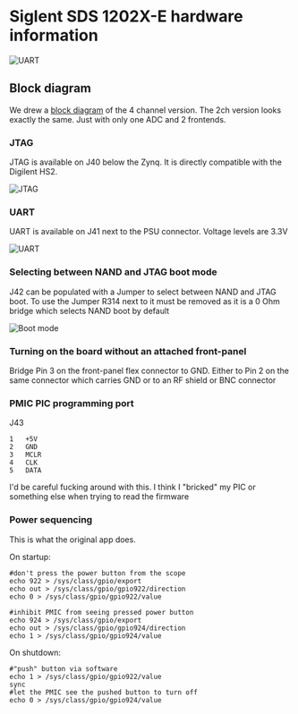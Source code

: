 # Siglent SDS 1202X-E hardware information

![UART](pictures/board.jpg)

## Block diagram

We drew a [block diagram](../sds1104xe/block_diagram/block.pdf) of the 4 channel version. The 2ch version looks exactly the same. Just with only one ADC and 2 frontends.

### JTAG

JTAG is available on J40 below the Zynq. It is directly compatible with the Digilent HS2.

![JTAG](pictures/jtag.jpg)

### UART

UART is available on J41 next to the PSU connector. Voltage levels are 3.3V

![UART](pictures/uart.jpg)

### Selecting between NAND and JTAG boot mode

J42 can be populated with a Jumper to select between NAND and JTAG boot. To use the Jumper R314 next to it must be removed as it is a 0 Ohm bridge which selects NAND boot by default

![Boot mode](pictures/bootmode.jpg)

### Turning on the board without an attached front-panel

Bridge Pin 3 on the front-panel flex connector to GND. Either to Pin 2 on the same connector which carries GND or to an RF shield or BNC connector


### PMIC PIC programming port

J43

    1   +5V
    2   GND
    3   MCLR
    4   CLK
    5   DATA

I'd be careful fucking around with this. I think I "bricked" my PIC or something else when trying to read the firmware


### Power sequencing

This is what the original app does.

On startup:

    #don't press the power button from the scope
    echo 922 > /sys/class/gpio/export
    echo out > /sys/class/gpio/gpio922/direction
    echo 0 > /sys/class/gpio/gpio922/value

    #inhibit PMIC from seeing pressed power button
    echo 924 > /sys/class/gpio/export
    echo out > /sys/class/gpio/gpio924/direction
    echo 1 > /sys/class/gpio/gpio924/value

On shutdown:

    #"push" button via software
    echo 1 > /sys/class/gpio/gpio922/value
    sync
    #let the PMIC see the pushed button to turn off
    echo 0 > /sys/class/gpio/gpio924/value
